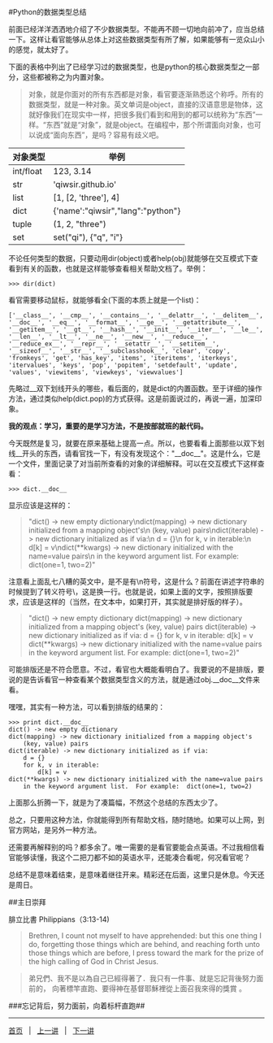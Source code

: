 #Python的数据类型总结

前面已经洋洋洒洒地介绍了不少数据类型。不能再不顾一切地向前冲了，应当总结一下。这样让看官能够从总体上对这些数据类型有所了解，如果能够有一览众山小的感觉，就太好了。

下面的表格中列出了已经学习过的数据类型，也是python的核心数据类型之一部分，这些都被称之为内置对象。

>对象，就是你面对的所有东西都是对象，看官要逐渐熟悉这个称呼。所有的数据类型，就是一种对象。英文单词是object，直接的汉语意思是物体，这就好像我们在现实中一样，把很多我们看到和用到的都可以统称为“东西”一样。“东西”就是“对象”，就是object。在编程中，那个所谓面向对象，也可以说成“面向东西”，是吗？容易有歧义吧。

| 对象类型 | 举例 |
|----------|------|
| int/float | 123, 3.14 |
| str | 'qiwsir.github.io'|
| list | [1, [2, 'three'], 4] |
| dict | {'name':"qiwsir","lang":"python"} |
| tuple | (1, 2, "three") |
| set | set("qi"), {"q", "i"}|

不论任何类型的数据，只要动用dir(object)或者help(obj)就能够在交互模式下查看到有关的函数，也就是这样能够查看相关帮助文档了。举例：

    >>> dir(dict)

看官需要移动鼠标，就能够看全(下面的本质上就是一个list)：

    ['__class__', '__cmp__', '__contains__', '__delattr__', '__delitem__', '__doc__', '__eq__', '__format__', '__ge__', '__getattribute__', '__getitem__', '__gt__', '__hash__', '__init__', '__iter__', '__le__', '__len__', '__lt__', '__ne__', '__new__', '__reduce__', '__reduce_ex__', '__repr__', '__setattr__', '__setitem__', '__sizeof__', '__str__', '__subclasshook__', 'clear', 'copy', 'fromkeys', 'get', 'has_key', 'items', 'iteritems', 'iterkeys', 'itervalues', 'keys', 'pop', 'popitem', 'setdefault', 'update', 'values', 'viewitems', 'viewkeys', 'viewvalues']

先略过__双下划线开头的哪些，看后面的，就是dict的内置函数。至于详细的操作方法，通过类似help(dict.pop)的方式获得。这是前面说过的，再说一遍，加深印象。

**我的观点：学习，重要的是学习方法，不是按部就班的敲代码。**

今天既然是复习，就要在原来基础上提高一点。所以，也要看看上面那些以双下划线__开头的东西，请看官找一下，有没有发现这个："\_\_doc\_\_"。这是什么，它是一个文件，里面记录了对当前所查看的对象的详细解释。可以在交互模式下这样查看：

    >>> dict.__doc__

显示应该是这样的：

>"dict() -> new empty dictionary\ndict(mapping) -> new dictionary initialized from a mapping object's\n    (key, value) pairs\ndict(iterable) -> new dictionary initialized as if via:\n    d = {}\n    for k, v in iterable:\n        d[k] = v\ndict(**kwargs) -> new dictionary initialized with the name=value pairs\n    in the keyword argument list.  For example:  dict(one=1, two=2)"

注意看上面乱七八糟的英文中，是不是有\n符号，这是什么？前面在讲述字符串的时候提到了转义符号\，这是换一行。也就是说，如果上面的文字，按照排版要求，应该是这样的（当然，在文本中，如果打开，其实就是排好版的样子）。

>"dict() -> new empty dictionary
>dict(mapping) -> new dictionary initialized from a mapping object's
>    (key, value) pairs
>dict(iterable) -> new dictionary initialized as if via:
>    d = {}
>    for k, v in iterable:
>        d[k] = v
>    dict(**kwargs) -> new dictionary initialized with the name=value pairs
>    in the keyword argument list.  For example:  dict(one=1, two=2)"

可能排版还是不符合愿意。不过，看官也大概能看明白了。我要说的不是排版，要说的是告诉看官一种查看某个数据类型含义的方法，就是通过obj.\_\_doc\_\_文件来看。

嘿嘿，其实有一种方法，可以看到排版的结果的：

    >>> print dict.__doc__
    dict() -> new empty dictionary
    dict(mapping) -> new dictionary initialized from a mapping object's
        (key, value) pairs
    dict(iterable) -> new dictionary initialized as if via:
        d = {}
        for k, v in iterable:
            d[k] = v
    dict(**kwargs) -> new dictionary initialized with the name=value pairs
        in the keyword argument list.  For example:  dict(one=1, two=2)

上面那么折腾一下，就是为了凑篇幅，不然这个总结的东西太少了。

总之，只要用这种方法，你就能得到所有帮助文档，随时随地。如果可以上网，到官方网站，是另外一种方法。

还需要再解释别的吗？都多余了。唯一需要的是看官要能会点英语。不过我相信看官能够读懂，我这个二把刀都不如的英语水平，还能凑合看呢，何况看官呢？

总结不是意味着结束，是意味着继往开来。精彩还在后面，这里只是休息。今天还是周日。

##主日崇拜

腓立比書 Philippians（3:13-14)

>Brethren, I count not myself to have apprehended: but this one thing I do, forgetting those things which are behind, and reaching forth unto those things which are before,
>I press toward the mark for the prize of the high calling of God in Christ Jesus.

>弟兄們、我不是以為自己已經得著了．我只有一件事、就是忘記背後努力面前的，
>向著標竿直跑、要得神在基督耶穌裡從上面召我來得的獎賞 。

###忘记背后，努力面前，向着标杆直跑##

<hr>

[首页](./index.md)&nbsp;&nbsp;&nbsp;|&nbsp;&nbsp;&nbsp;[上一讲](./124.md)&nbsp;&nbsp;&nbsp;|&nbsp;&nbsp;&nbsp;[下一讲](./126.md)
